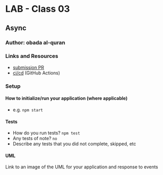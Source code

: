# LAB - Class 03

## Async

### Author: obada al-quran

### Links and Resources

- [submission PR](http://xyz.com)
- [ci/cd](http://xyz.com) (GitHub Actions)


### Setup


#### How to initialize/run your application (where applicable)

- e.g. `npm start`

#### Tests

- How do you run tests? `npm test`
- Any tests of note? `no`
- Describe any tests that you did not complete, skipped, etc

#### UML

Link to an image of the UML for your application and response to events